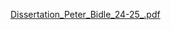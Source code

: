 [Dissertation_Peter_Bidle_24-25_.pdf](https://github.com/user-attachments/files/21354931/Dissertation_Peter_Bidle_24-25_.pdf)
